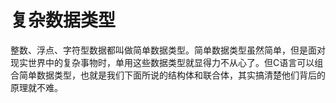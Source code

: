 # 复杂数据类型

整数、浮点、字符型数据都叫做简单数据类型。简单数据类型虽然简单，但是面对现实世界中的复杂事物时，单用这些数据类型就显得力不从心了。但C语言可以组合简单数据类型，也就是我们下面所说的结构体和联合体，其实搞清楚他们背后的原理就不难。
